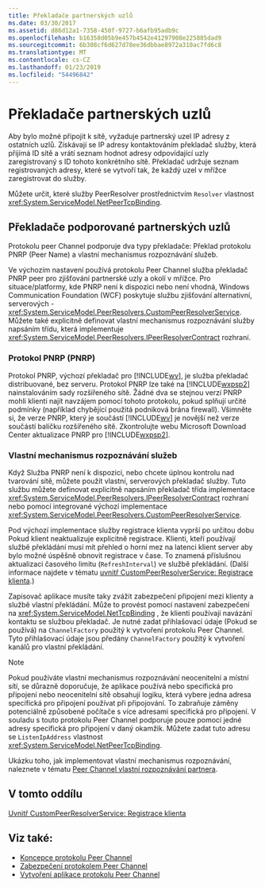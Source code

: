 ```yaml
---
title: Překladače partnerských uzlů
ms.date: 03/30/2017
ms.assetid: d86d12a1-7358-450f-9727-b6afb95adb9c
ms.openlocfilehash: b16358d05b9e457b4542e41297908e225885dad9
ms.sourcegitcommit: 6b308cf6d627d78ee36dbbae8972a310ac7fd6c8
ms.translationtype: MT
ms.contentlocale: cs-CZ
ms.lasthandoff: 01/23/2019
ms.locfileid: "54496842"
---
```

# <a name="peer-resolvers"></a>Překladače partnerských uzlů
Aby bylo možné připojit k sítě, vyžaduje partnerský uzel IP adresy z ostatních uzlů. Získávají se IP adresy kontaktováním překladač služby, která přijímá ID sítě a vrátí seznam hodnot adresy odpovídající uzly zaregistrovaný s ID tohoto konkrétního sítě. Překladač udržuje seznam registrovaných adresy, které se vytvoří tak, že každý uzel v mřížce zaregistrovat do služby.  
  
 Můžete určit, které služby PeerResolver prostřednictvím `Resolver` vlastnost <xref:System.ServiceModel.NetPeerTcpBinding>.  
  
## <a name="supported-peer-resolvers"></a>Překladače podporované partnerských uzlů  
 Protokolu peer Channel podporuje dva typy překladače: Překlad protokolu PNRP (Peer Name) a vlastní mechanismus rozpoznávání služeb.  
  
 Ve výchozím nastavení používá protokolu Peer Channel služba překladač PNRP peer pro zjišťování partnerské uzly a okolí v mřížce. Pro situace/platformy, kde PNRP není k dispozici nebo není vhodná, Windows Communication Foundation (WCF) poskytuje službu zjišťování alternativní, serverových - <xref:System.ServiceModel.PeerResolvers.CustomPeerResolverService>. Můžete také explicitně definovat vlastní mechanismus rozpoznávání služby napsáním třídu, která implementuje <xref:System.ServiceModel.PeerResolvers.IPeerResolverContract> rozhraní.  
  
### <a name="peer-name-resolution-protocol-pnrp"></a>Protokol PNRP (PNRP)  
 Protokol PNRP, výchozí překladač pro [!INCLUDE[wv](../../../../includes/wv-md.md)], je služba překladač distribuované, bez serveru. Protokol PNRP lze také na [!INCLUDE[wxpsp2](../../../../includes/wxpsp2-md.md)] nainstalováním sady rozšířeného sítě. Žádné dva se stejnou verzí PNRP mohli klienti najít navzájem pomocí tohoto protokolu, pokud splňují určité podmínky (například chybějící použitá podniková brána firewall). Všimněte si, že verze PNRP, který je součástí [!INCLUDE[wv](../../../../includes/wv-md.md)] je novější než verze součástí balíčku rozšířeného sítě. Zkontrolujte webu Microsoft Download Center aktualizace PNRP pro [!INCLUDE[wxpsp2](../../../../includes/wxpsp2-md.md)].  
  
### <a name="custom-resolver-services"></a>Vlastní mechanismus rozpoznávání služeb  
 Když Služba PNRP není k dispozici, nebo chcete úplnou kontrolu nad tvarování sítě, můžete použít vlastní, serverových překladač služby. Tuto službu můžete definovat explicitně napsáním překladač třída implementace <xref:System.ServiceModel.PeerResolvers.IPeerResolverContract> rozhraní nebo pomocí integrované výchozí implementace <xref:System.ServiceModel.PeerResolvers.CustomPeerResolverService>.  
  
 Pod výchozí implementace služby registrace klienta vyprší po určitou dobu Pokud klient neaktualizuje explicitně registrace. Klienti, kteří používají službě překládání musí mít přehled o horní mez na latenci klient server aby bylo možné úspěšně obnovit registrace v čase. To znamená příslušnou aktualizaci časového limitu (`RefreshInterval`) ve službě překládání. (Další informace najdete v tématu [uvnitř CustomPeerResolverService: Registrace klienta](../../../../docs/framework/wcf/feature-details/inside-the-custompeerresolverservice-client-registrations.md).)  
  
 Zapisovač aplikace musíte taky zvážit zabezpečení připojení mezi klienty a službě vlastní překládání. Může to provést pomocí nastavení zabezpečení na <xref:System.ServiceModel.NetTcpBinding> , že klienti používají navázání kontaktu se službou překladač. Je nutné zadat přihlašovací údaje (Pokud se používá) na `ChannelFactory` použitý k vytvoření protokolu Peer Channel. Tyto přihlašovací údaje jsou předány `ChannelFactory` použitý k vytvoření kanálů pro vlastní překládání.  
  
> [!NOTE]
>  Pokud používáte vlastní mechanismus rozpoznávání neocenitelní a místní sítí, se důrazně doporučuje, že aplikace používá nebo specifická pro připojení nebo neocenitelní sítě obsahují logiku, která vybere jedna adresa specifická pro připojení používat při připojování. To zabraňuje záměny potenciálně způsobené počítače s více adresami specifická pro připojení. V souladu s touto protokolu Peer Channel podporuje pouze pomocí jedné adresy specifická pro připojení v daný okamžik. Můžete zadat tuto adresu se `ListenIpAddress` vlastnost <xref:System.ServiceModel.NetPeerTcpBinding>.  
  
 Ukázku toho, jak implementovat vlastní mechanismus rozpoznávání, naleznete v tématu [Peer Channel vlastní rozpoznávání partnera](https://msdn.microsoft.com/library/5b75a2bb-7ff1-4a14-abe7-3debf0537d23).  
  
## <a name="in-this-section"></a>V tomto oddílu  
 [Uvnitř CustomPeerResolverService: Registrace klienta](../../../../docs/framework/wcf/feature-details/inside-the-custompeerresolverservice-client-registrations.md)  
  
## <a name="see-also"></a>Viz také:
- [Koncepce protokolu Peer Channel](../../../../docs/framework/wcf/feature-details/peer-channel-concepts.md)
- [Zabezpečení protokolem Peer Channel](../../../../docs/framework/wcf/feature-details/peer-channel-security.md)
- [Vytvoření aplikace protokolu Peer Channel](../../../../docs/framework/wcf/feature-details/building-a-peer-channel-application.md)
